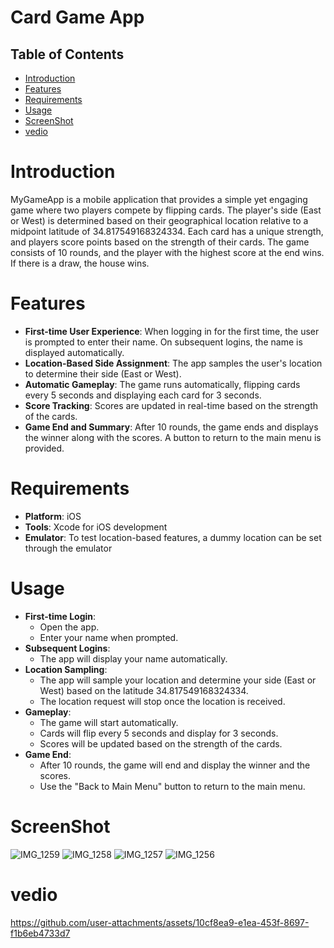 # Card Game App

## Table of Contents

- [Introduction](#Introduction)
- [Features](#Features)
- [Requirements](#Requirements)
- [Usage](#Usage)
- [ScreenShot](#ScreenShot)
- [vedio](#vedio)

# Introduction

MyGameApp is a mobile application that provides a simple yet engaging game where two players compete by flipping cards. The player's side (East or West) is determined based on their geographical location relative to a midpoint latitude of 34.817549168324334. Each card has a unique strength, and players score points based on the strength of their cards. The game consists of 10 rounds, and the player with the highest score at the end wins. If there is a draw, the house wins.

# Features

- **First-time User Experience**: When logging in for the first time, the user is prompted to enter their name. On subsequent logins, the name is displayed automatically.
- **Location-Based Side Assignment**: The app samples the user's location to determine their side (East or West).
- **Automatic Gameplay**: The game runs automatically, flipping cards every 5 seconds and displaying each card for 3 seconds.
- **Score Tracking**: Scores are updated in real-time based on the strength of the cards.
- **Game End and Summary**: After 10 rounds, the game ends and displays the winner along with the scores. A button to return to the main menu is provided.

# Requirements

- **Platform**: iOS 
- **Tools**: Xcode for iOS development
- **Emulator**: To test location-based features, a dummy location can be set through the emulator

# Usage

- **First-time Login**:
  - Open the app.
  - Enter your name when prompted.
- **Subsequent Logins**:
  - The app will display your name automatically.
- **Location Sampling**:
  - The app will sample your location and determine your side (East or West) based on the latitude 34.817549168324334.
  - The location request will stop once the location is received.
- **Gameplay**:
  - The game will start automatically.
  - Cards will flip every 5 seconds and display for 3 seconds.
  - Scores will be updated based on the strength of the cards.
- **Game End**:
  - After 10 rounds, the game will end and display the winner and the scores.
  - Use the "Back to Main Menu" button to return to the main menu.

# ScreenShot

![IMG_1259](https://github.com/user-attachments/assets/bcebce62-2659-4e05-ac65-eaf4a2ed4e06)
![IMG_1258](https://github.com/user-attachments/assets/d6d773c3-158a-4105-b94a-b50d463d62f3)
![IMG_1257](https://github.com/user-attachments/assets/dcb24062-f28e-4d90-a83e-45a5fd2b7bf5)
![IMG_1256](https://github.com/user-attachments/assets/ae46a350-328f-4ebc-9ca9-bac8e4ae5044)

# vedio

https://github.com/user-attachments/assets/10cf8ea9-e1ea-453f-8697-f1b6eb4733d7

